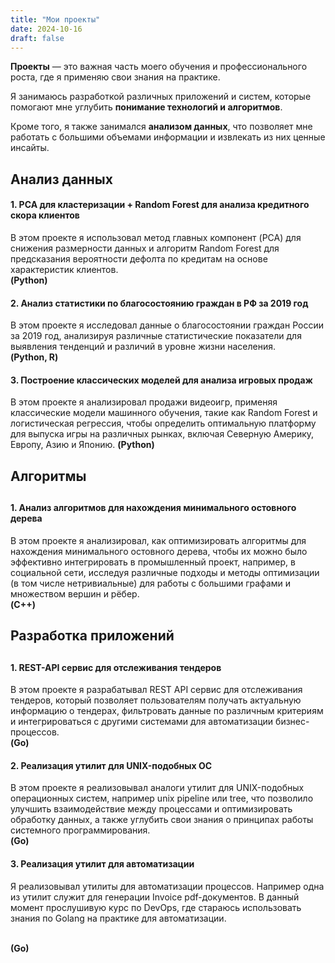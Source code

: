 ```yaml
---
title: "Мои проекты"
date: 2024-10-16
draft: false
---
```


<b>Проекты</b> — это важная часть моего обучения и профессионального роста, где я применяю свои знания на практике. <br> 

Я занимаюсь разработкой различных приложений и систем, которые помогают мне углубить <b>понимание технологий и алгоритмов</b>. <br>

Кроме того, я также занимался <b>анализом данных</b>, что позволяет мне работать с большими объемами информации и извлекать из них ценные инсайты.<br>


<h2>Анализ данных</h2>
<h4>1. PCA для кластеризации + Random Forest для анализа кредитного скора клиентов</h4>
В этом проекте я использовал метод главных компонент (PCA) для снижения размерности данных и алгоритм Random Forest для предсказания вероятности дефолта по кредитам на основе характеристик клиентов. <br> <b>(Python)</b>
<h4>2. Анализ статистики по благосостоянию граждан в РФ за 2019 год</h4>
В этом проекте я исследовал данные о благосостоянии граждан России за 2019 год, анализируя различные статистические показатели для выявления тенденций и различий в уровне жизни населения.  <br><b>(Python, R)</b>
<h4>3. Построение классических моделей для анализа игровых продаж </h4>
В этом проекте я анализировал продажи видеоигр, применяя классические модели машинного обучения, такие как Random Forest и логистическая регрессия, чтобы определить оптимальную платформу для выпуска игры на различных рынках, включая Северную Америку, Европу, Азию и Японию. <b>(Python)</b>

<h2>Алгоритмы<h2>
<h4>1. Анализ алгоритмов для нахождения минимального остовного дерева</h4>
В этом проекте я анализировал, как оптимизировать алгоритмы для нахождения минимального остовного дерева, чтобы их можно было эффективно интегрировать в промышленный проект, например, в социальной сети, исследуя различные подходы и методы оптимизации (в том числе нетривиальные) для работы с большими графами и множеством вершин и рёбер. <br><b>(C++)</b>

<h2>Разработка приложений<h2>

<h4>1. REST-API сервис для отслеживания тендеров </h4>
В этом проекте я разрабатывал REST API сервис для отслеживания тендеров, который позволяет пользователям получать актуальную информацию о тендерах, фильтровать данные по различным критериям и интегрироваться с другими системами для автоматизации бизнес-процессов. <br><b>(Go)</b>

<h4>2. Реализация утилит для UNIX-подобных ОС</h4>
В этом проекте я реализовывал аналоги утилит для UNIX-подобных операционных систем, например unix pipeline или tree, что позволило улучшить взаимодействие между процессами и оптимизировать обработку данных, а также углубить свои знания о принципах работы системного программирования. <br><b>(Go)</b>

<h4>3. Реализация утилит для автоматизации</h4>
Я реализовывал утилиты для автоматизации процессов. Например одна из утилит служит для генерации Invoice pdf-документов. В данный момент прослушивую курс по DevOps, где стараюсь использовать знания по Golang на практике для автоматизации.
 
<br><b>(Go)</b> 
